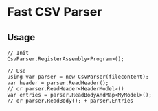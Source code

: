 ﻿
# Fast CSV Parser

## Usage

    // Init
    CsvParser.RegisterAssembly<Program>();
    
    // Use
    using var parser = new CsvParser(filecontent);
    var header = parser.ReadHeader();
    // or parser.ReadHeader<HeaderModel>()
    var entries = parser.ReadBodyAndMap<MyModel>();
    // or parser.ReadBody(); + parser.Entries

